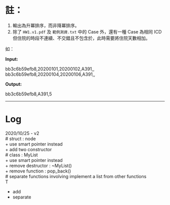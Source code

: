 # 註：

1.	輸出為升冪排序，而非降冪排序。
2.	除了 `HW1.v1.pdf` 及 `範例測資.txt` 中的 Case 外，還有一種 Case 為相同 ICD 但住院的時段不連續、不交錯且不包含於，此時需要將住院天數相加。

如：

**Input:**

bb3c6b59efb8,20200101,20200102,A391,,<br>
bb3c6b59efb8,20200104,20200106,A391,,

**Output:**

bb3c6b59efb8,A391,5

---
# Log

2020/10/25 - v2<br>
\# struct : node<br>
	+ use smart pointer instead<br>
	+ add two constructor<br>
\# class : MyList<br>
	+ use smart pointer instead<br>
	+ remove destructor : ~MyList()<br>
	+ remove function : pop_back()<br>
\# separate functions involving implement a list from other functions<br>
T
+ add
+ separate